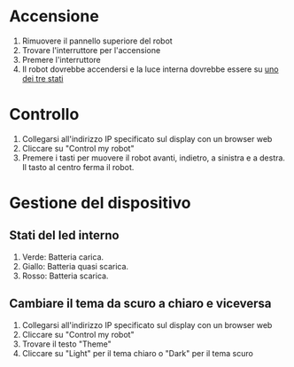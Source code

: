 # Accensione
1. Rimuovere il pannello superiore del robot
2. Trovare l'interruttore per l'accensione
3. Premere l'interruttore
4. Il robot dovrebbe accendersi e la luce interna dovrebbe essere su [uno dei tre stati](#stati-del-led-interno)

# Controllo
1. Collegarsi all'indirizzo IP specificato sul display con un browser web
2. Cliccare su "Control my robot"
3. Premere i tasti per muovere il robot avanti, indietro, a sinistra e a destra. Il tasto al centro ferma il robot.

# Gestione del dispositivo
## Stati del led interno
1. Verde: Batteria carica.
2. Giallo: Batteria quasi scarica.
3. Rosso: Batteria scarica.
## Cambiare il tema da scuro a chiaro e viceversa
1. Collegarsi all'indirizzo IP specificato sul display con un browser web
2. Cliccare su "Control my robot"
3. Trovare il testo "Theme"
4. Cliccare su "Light" per il tema chiaro o "Dark" per il tema scuro
